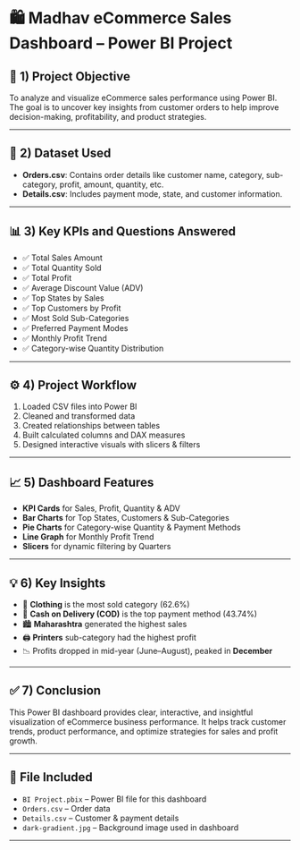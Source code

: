 # 🛍️ Madhav eCommerce Sales Dashboard – Power BI Project

## 📌 1) Project Objective  
To analyze and visualize eCommerce sales performance using Power BI. The goal is to uncover key insights from customer orders to help improve decision-making, profitability, and product strategies.

---

## 📂 2) Dataset Used  
- **Orders.csv**: Contains order details like customer name, category, sub-category, profit, amount, quantity, etc.  
- **Details.csv**: Includes payment mode, state, and customer information.

---

## 📊 3) Key KPIs and Questions Answered  
- ✅ Total Sales Amount  
- ✅ Total Quantity Sold  
- ✅ Total Profit  
- ✅ Average Discount Value (ADV)  
- ✅ Top States by Sales  
- ✅ Top Customers by Profit  
- ✅ Most Sold Sub-Categories  
- ✅ Preferred Payment Modes  
- ✅ Monthly Profit Trend  
- ✅ Category-wise Quantity Distribution  

---

## ⚙️ 4) Project Workflow  
1. Loaded CSV files into Power BI  
2. Cleaned and transformed data  
3. Created relationships between tables  
4. Built calculated columns and DAX measures  
5. Designed interactive visuals with slicers & filters

---

## 📈 5) Dashboard Features  
- **KPI Cards** for Sales, Profit, Quantity & ADV  
- **Bar Charts** for Top States, Customers & Sub-Categories  
- **Pie Charts** for Category-wise Quantity & Payment Methods  
- **Line Graph** for Monthly Profit Trend  
- **Slicers** for dynamic filtering by Quarters

---

## 💡 6) Key Insights  
- 👕 **Clothing** is the most sold category (62.6%)  
- 💸 **Cash on Delivery (COD)** is the top payment method (43.74%)  
- 🏙️ **Maharashtra** generated the highest sales  
- 🖨️ **Printers** sub-category had the highest profit  
- 📉 Profits dropped in mid-year (June–August), peaked in **December**

---

## ✅ 7) Conclusion  
This Power BI dashboard provides clear, interactive, and insightful visualization of eCommerce business performance. It helps track customer trends, product performance, and optimize strategies for sales and profit growth.

---

## 📎 File Included  
- `BI Project.pbix` – Power BI file for this dashboard  
- `Orders.csv` – Order data  
- `Details.csv` – Customer & payment details  
- `dark-gradient.jpg` – Background image used in dashboard

---
